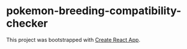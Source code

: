 # pokemon-breeding-compatibility-checker

This project was bootstrapped with [Create React App](https://github.com/facebook/create-react-app).
